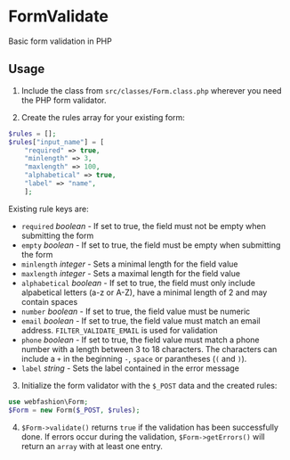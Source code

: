 # FormValidate
Basic form validation in PHP


## Usage

1. Include the class from `src/classes/Form.class.php` wherever you need the PHP form validator.

2. Create the rules array for your existing form:


```php
$rules = [];
$rules["input_name"] = [
    "required" => true,
    "minlength" => 3,
    "maxlength" => 100,
    "alphabetical" => true,
    "label" => "name",
    ];
```

Existing rule keys are:

- `required` *boolean* - If set to true, the field must not be empty when submitting the form
- `empty` *boolean* - If set to true, the field must be empty when submitting the form
- `minlength` *integer* - Sets a minimal length for the field value
- `maxlength` *integer* - Sets a maximal length for the field value
- `alphabetical` *boolean* - If set to true, the field must only include alpabetical letters (a-z or A-Z), have a minimal length of 2 and may contain spaces
- `number` *boolean* - If set to true, the field value must be numeric
- `email` *boolean* - If set to true, the field value must match an email address. `FILTER_VALIDATE_EMAIL` is used for validation
- `phone` *boolean* - If set to true, the field value must match a phone number with a length between 3 to 18 characters. The characters can include a `+` in the beginning `-`, `space` or parantheses (`(` and `)`).
- `label` *string* - Sets the label contained in the error message


3. Initialize the form validator with the `$_POST` data and the created rules:

```php
use webfashion\Form;
$Form = new Form($_POST, $rules);
```

4. `$Form->validate()` returns `true` if the validation has been successfully done. If errors occur during the validation, `$Form->getErrors()` will return an `array` with at least one entry.